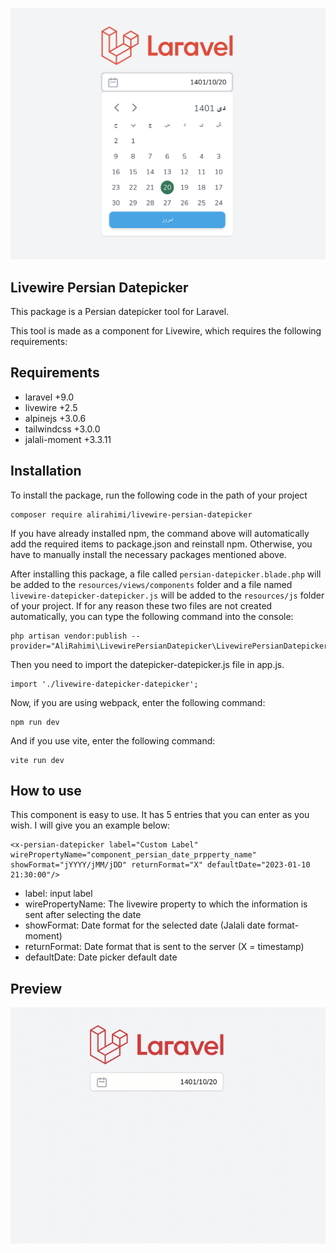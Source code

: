 <p align="center"><img src="./resources/img/livewire-persian-datepicker.png" alt="Livewire Persian Datepicker"></p>

## Livewire Persian Datepicker

This package is a Persian datepicker tool for Laravel.

This tool is made as a component for Livewire, which requires the following requirements:


## Requirements

- laravel +9.0
- livewire +2.5
- alpinejs +3.0.6
- tailwindcss +3.0.0
- jalali-moment +3.3.11

## Installation

To install the package, run the following code in the path of your project
```
composer require alirahimi/livewire-persian-datepicker 
```
If you have already installed npm, the command above will automatically add the required items to package.json and reinstall npm. Otherwise, you have to manually install the necessary packages mentioned above.

After installing this package, a file called `persian-datepicker.blade.php` will be added to the `resources/views/components` folder and a file named `livewire-datepicker-datepicker.js` will be added to the `resources/js` folder of your project. 
If for any reason these two files are not created automatically, you can type the following command into the console:
```
php artisan vendor:publish --provider="AliRahimi\LivewirePersianDatepicker\LivewirePersianDatepickerServiceProvider"
```

Then you need to import the datepicker-datepicker.js file in app.js.
```
import './livewire-datepicker-datepicker';
```

Now, if you are using webpack, enter the following command:
```
npm run dev
```

And if you use vite, enter the following command:
```
vite run dev
```

## How to use

This component is easy to use. It has 5 entries that you can enter as you wish. I will give you an example below:
```
<x-persian-datepicker label="Custom Label" wirePropertyName="component_persian_date_prpperty_name" showFormat="jYYYY/jMM/jDD" returnFormat="X" defaultDate="2023-01-10 21:30:00"/>
```

- label: input label
- wirePropertyName: The livewire property to which the information is sent after selecting the date
- showFormat: Date format for the selected date (Jalali date format-moment)
- returnFormat: Date format that is sent to the server (X = timestamp)
- defaultDate: Date picker default date


## Preview

<p align="center"><img src="./resources/img/livewire-persian-datepicker.gif" alt="Laravel Logo"></p>

